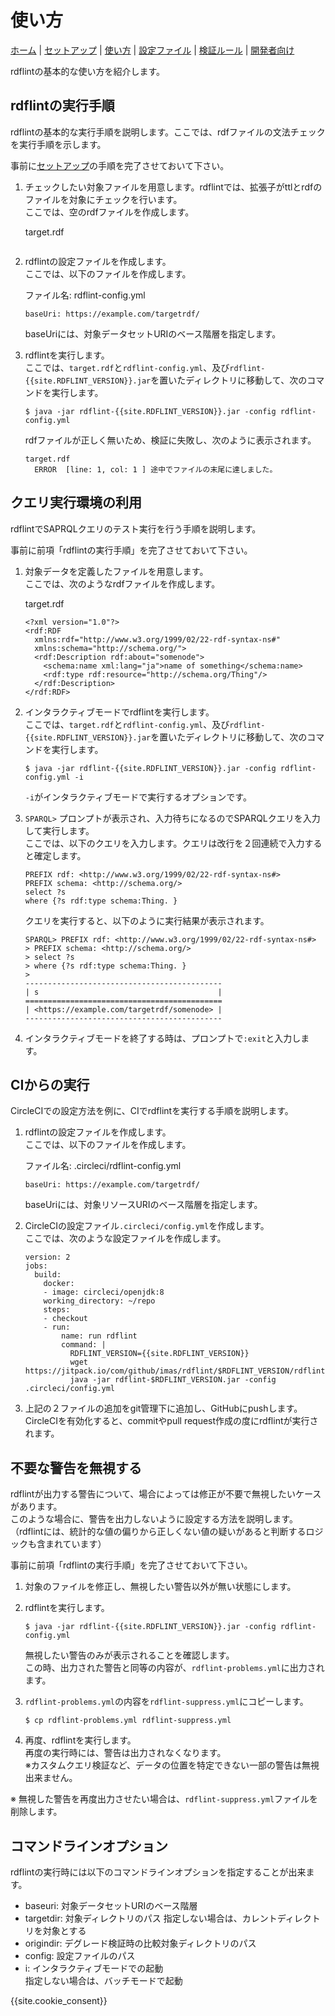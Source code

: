 # 使い方

[ホーム](index.md) |
[セットアップ](setup.md) |
[使い方](usage.md) |
[設定ファイル](config.md) |
[検証ルール](rules.md) |
[開発者向け](developer.md)

rdflintの基本的な使い方を紹介します。

## rdflintの実行手順

rdflintの基本的な実行手順を説明します。ここでは、rdfファイルの文法チェックを実行手順を示します。

事前に[セットアップ](setup.md)の手順を完了させておいて下さい。

1. チェックしたい対象ファイルを用意します。rdflintでは、拡張子がttlとrdfのファイルを対象にチェックを行います。   
   ここでは、空のrdfファイルを作成します。

   target.rdf

   ```
   ```

2. rdflintの設定ファイルを作成します。   
   ここでは、以下のファイルを作成します。

   ファイル名: rdflint-config.yml

   ```
   baseUri: https://example.com/targetrdf/
   ```

   baseUriには、対象データセットURIのベース階層を指定します。

3. rdflintを実行します。   
   ここでは、``target.rdf``と``rdflint-config.yml``、及び``rdflint-{{site.RDFLINT_VERSION}}.jar``を置いたディレクトリに移動して、次のコマンドを実行します。

   ```
   $ java -jar rdflint-{{site.RDFLINT_VERSION}}.jar -config rdflint-config.yml
   ```

   rdfファイルが正しく無いため、検証に失敗し、次のように表示されます。

   ```
   target.rdf
     ERROR  [line: 1, col: 1 ] 途中でファイルの末尾に達しました。
   ```

## クエリ実行環境の利用

rdflintでSAPRQLクエリのテスト実行を行う手順を説明します。

事前に前項「rdflintの実行手順」を完了させておいて下さい。

1. 対象データを定義したファイルを用意します。   
   ここでは、次のようなrdfファイルを作成します。

   target.rdf

   ```
   <?xml version="1.0"?>
   <rdf:RDF
     xmlns:rdf="http://www.w3.org/1999/02/22-rdf-syntax-ns#"
     xmlns:schema="http://schema.org/">
     <rdf:Description rdf:about="somenode">
       <schema:name xml:lang="ja">name of something</schema:name>
       <rdf:type rdf:resource="http://schema.org/Thing"/>
     </rdf:Description>
   </rdf:RDF>
   ```

2. インタラクティブモードでrdflintを実行します。   
   ここでは、``target.rdf``と``rdflint-config.yml``、及び``rdflint-{{site.RDFLINT_VERSION}}.jar``を置いたディレクトリに移動して、次のコマンドを実行します。

   ```
   $ java -jar rdflint-{{site.RDFLINT_VERSION}}.jar -config rdflint-config.yml -i
   ```

   ``-i``がインタラクティブモードで実行するオプションです。

3. ``SPARQL>`` プロンプトが表示され、入力待ちになるのでSPARQLクエリを入力して実行します。   
   ここでは、以下のクエリを入力します。クエリは改行を２回連続で入力すると確定します。

   ```
   PREFIX rdf: <http://www.w3.org/1999/02/22-rdf-syntax-ns#>
   PREFIX schema: <http://schema.org/>
   select ?s
   where {?s rdf:type schema:Thing. }
   ```

   クエリを実行すると、以下のように実行結果が表示されます。

   ```
   SPARQL> PREFIX rdf: <http://www.w3.org/1999/02/22-rdf-syntax-ns#>
   > PREFIX schema: <http://schema.org/>
   > select ?s
   > where {?s rdf:type schema:Thing. }
   >
   --------------------------------------------
   | s                                        |
   ============================================
   | <https://example.com/targetrdf/somenode> |
   --------------------------------------------
   ```

4. インタラクティブモードを終了する時は、プロンプトで``:exit``と入力します。


## CIからの実行

CircleCIでの設定方法を例に、CIでrdflintを実行する手順を説明します。

1. rdflintの設定ファイルを作成します。   
   ここでは、以下のファイルを作成します。

   ファイル名: .circleci/rdflint-config.yml

   ```
   baseUri: https://example.com/targetrdf/
   ```

   baseUriには、対象リソースURIのベース階層を指定します。

2. CircleCIの設定ファイル``.circleci/config.yml``を作成します。  
   ここでは、次のような設定ファイルを作成します。

   ```
   version: 2
   jobs:
     build:
       docker:
       - image: circleci/openjdk:8
       working_directory: ~/repo
       steps:
       - checkout
       - run:
           name: run rdflint
           command: |
             RDFLINT_VERSION={{site.RDFLINT_VERSION}}
             wget https://jitpack.io/com/github/imas/rdflint/$RDFLINT_VERSION/rdflint-$RDFLINT_VERSION.jar
             java -jar rdflint-$RDFLINT_VERSION.jar -config .circleci/config.yml
   ```

3. 上記の２ファイルの追加をgit管理下に追加し、GitHubにpushします。  
   CircleCIを有効化すると、commitやpull request作成の度にrdflintが実行されます。


## 不要な警告を無視する

rdflintが出力する警告について、場合によっては修正が不要で無視したいケースがあります。  
このような場合に、警告を出力しないように設定する方法を説明します。
（rdflintには、統計的な値の偏りから正しくない値の疑いがあると判断するロジックも含まれています）

事前に前項「rdflintの実行手順」を完了させておいて下さい。

1. 対象のファイルを修正し、無視したい警告以外が無い状態にします。

2. rdflintを実行します。   

   ```
   $ java -jar rdflint-{{site.RDFLINT_VERSION}}.jar -config rdflint-config.yml
   ```

   無視したい警告のみが表示されることを確認します。  
   この時、出力された警告と同等の内容が、`rdflint-problems.yml`に出力されます。

3. `rdflint-problems.yml`の内容を`rdflint-suppress.yml`にコピーします。

   ```
   $ cp rdflint-problems.yml rdflint-suppress.yml
   ```

4. 再度、rdflintを実行します。  
   再度の実行時には、警告は出力されなくなります。  
   ※カスタムクエリ検証など、データの位置を特定できない一部の警告は無視出来ません。

※ 無視した警告を再度出力させたい場合は、`rdflint-suppress.yml`ファイルを削除します。


## コマンドラインオプション

rdflintの実行時には以下のコマンドラインオプションを指定することが出来ます。

- baseuri: 対象データセットURIのベース階層
- targetdir: 対象ディレクトリのパス
  指定しない場合は、カレントディレクトリを対象とする
- origindir: デグレード検証時の比較対象ディレクトリのパス
- config: 設定ファイルのパス
- i: インタラクティブモードでの起動  
  指定しない場合は、バッチモードで起動

{{site.cookie_consent}}
